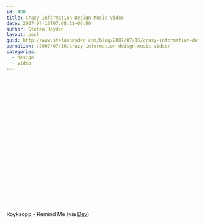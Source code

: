 ```yaml
---
id: 480
title: Crazy Information Design Music Video
date: 2007-07-16T07:08:11+00:00
author: Stefan Hayden
layout: post
guid: http://www.stefanhayden.com/blog/2007/07/16/crazy-information-deisgn-music-video/
permalink: /2007/07/16/crazy-information-deisgn-music-video/
categories:
  - design
  - video
---
```

<p><object width="425" height="350"><param name="movie" value="http://www.youtube.com/v/lBvaHZIrt0o"></param>
<param name="wmode" value="transparent"></param><embed src="http://www.youtube.com/v/lBvaHZIrt0o" type="application/x-shockwave-flash" wmode="transparent" width="425" height="350"></embed></object><br />
Royksopp - Remind Me (via <a href="http://forgreatjustice.net/">Dev</a>)
</p>
